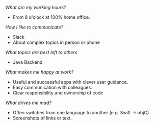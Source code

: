 *What are my working hours?*
* From 8 o'clock at 100% home office.

*How I like to communicate?*
* Slack
* About complex topics in person or phone

*What topics are best left to others*
* Java Backend

*What makes me happy at work?*
* Useful and successful apps with clever user guidance.
* Easy communication with colleagues.
* Clear responsibility and ownership of code

*What drives me mad?*
* Often switches from one language to another (e.g. Swift -> objC)
* Screenshots of links or text.
